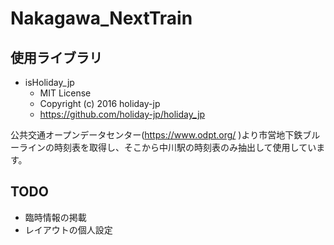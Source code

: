 # Nakagawa_NextTrain
## 使用ライブラリ
- isHoliday_jp
  - MIT License
  - Copyright (c) 2016 holiday-jp
  - https://github.com/holiday-jp/holiday_jp

公共交通オープンデータセンター(https://www.odpt.org/ )より市営地下鉄ブルーラインの時刻表を取得し、そこから中川駅の時刻表のみ抽出して使用しています。

## TODO
- 臨時情報の掲載
- レイアウトの個人設定
